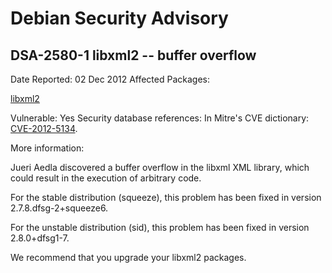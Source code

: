 
Debian Security Advisory
========================


DSA-2580-1 libxml2 -- buffer overflow
-------------------------------------



Date Reported:
02 Dec 2012
Affected Packages:

[libxml2](https://packages.debian.org/src:libxml2)

Vulnerable:
Yes
Security database references:
In Mitre's CVE dictionary: [CVE-2012-5134](https://security-tracker.debian.org/tracker/CVE-2012-5134).  

More information:

Jueri Aedla discovered a buffer overflow in the libxml XML library, which
could result in the execution of arbitrary code.


For the stable distribution (squeeze), this problem has been fixed in
version 2.7.8.dfsg-2+squeeze6.


For the unstable distribution (sid), this problem has been fixed in
version 2.8.0+dfsg1-7.


We recommend that you upgrade your libxml2 packages.





